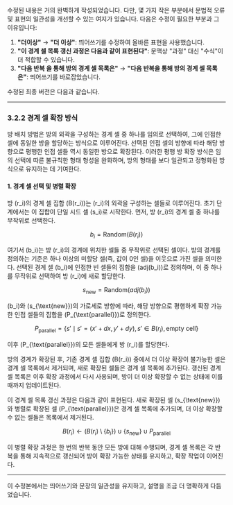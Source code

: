 수정된 내용은 거의 완벽하게 작성되었습니다. 다만, 몇 가지 작은 부분에서 문법적 오류 및 표현의 일관성을 개선할 수 있는 여지가 있습니다. 다음은 수정이 필요한 부분과 그 이유입니다:

1. **"더이상"** → **"더 이상"**: 띄어쓰기를 수정하여 올바른 표현을 사용했습니다.
2. **"이 경계 셀 목록 갱신 과정은 다음과 같이 표현된다"**: 문맥상 "과정" 대신 "수식"이 더 적합할 수 있습니다.
3. **"다음 반복 을 통해 방의 경계 셀 목록은"** → **"다음 반복을 통해 방의 경계 셀 목록은"**: 띄어쓰기를 바로잡았습니다.

수정된 최종 버전은 다음과 같습니다.

---

### **3.2.2 경계 셀 확장 방식**

방 배치 방법은 방의 외곽을 구성하는 경계 셀 중 하나를 임의로 선택하여, 그에 인접한 셀에 동일한 방을 할당하는 방식으로 이루어진다. 선택된 인접 셀의 방향에 따라 해당 방향으로 평행한 인접 셀들 역시 동일한 방으로 확장된다. 이러한 평행 방 확장 방식은 임의 선택에 따른 불규칙한 형태 형성을 완화하며, 방의 형태를 보다 일관되고 정형화된 방식으로 유지하는 데 기여한다.

#### **1. 경계 셀 선택 및 병렬 확장**

방 \(r_i\)의 경계 셀 집합 \(B(r_i)\)는 \(r_i\)의 외곽을 구성하는 셀들로 이루어진다. 초기 단계에서는 이 집합이 단일 시드 셀 \(s_i\)로 시작한다. 먼저, 방 \(r_i\)의 경계 셀 중 하나를 무작위로 선택한다.

$$
b_i = \text{Random}(B(r_i))
$$

여기서 \(b_i\)는 방 \(r_i\)의 경계에 위치한 셀들 중 무작위로 선택된 셀이다. 방의 경계를 정의하는 기준은 하나 이상의 미할당 셀(즉, 값이 0인 셀)을 이웃으로 가진 셀을 의미한다. 선택된 경계 셀 \(b_i\)에 인접한 빈 셀들의 집합을 \(adj(b_i)\)로 정의하며, 이 중 하나를 무작위로 선택하여 방 \(r_i\)에 새로 할당한다.

$$
s_{\text{new}} = \text{Random}(adj(b_i))
$$

\(b_i\)와 \(s_{\text{new}}\)의 가로세로 방향에 따라, 해당 방향으로 평행하게 확장 가능한 인접 셀들의 집합을 \(P_{\text{parallel}}\)로 정의한다.

$$
P_{\text{parallel}} = \{s' \mid s' = (x' + dx, y' + dy), s' \in B(r_i), \text{empty cell}\}
$$

이후 \(P_{\text{parallel}}\)의 모든 셀들에게 방 \(r_i\)를 할당한다.

방의 경계가 확장된 후, 기존 경계 셀 집합 \(B(r_i)\) 중에서 더 이상 확장이 불가능한 셀은 경계 셀 목록에서 제거되며, 새로 확장된 셀들은 경계 셀 목록에 추가된다. 갱신된 경계 셀 목록은 이후 확장 과정에서 다시 사용되며, 방이 더 이상 확장할 수 없는 상태에 이를 때까지 업데이트된다.

이 경계 셀 목록 갱신 과정은 다음과 같이 표현된다. 새로 확장된 셀 \(s_{\text{new}}\)와 병렬로 확장된 셀 \(P_{\text{parallel}}\)은 경계 셀 목록에 추가되며, 더 이상 확장할 수 없는 셀들은 목록에서 제거된다.

$$
B(r_i) \leftarrow \left(B(r_i) \setminus \{b_i\}\right) \cup \{s_{\text{new}}\} \cup P_{\text{parallel}}
$$

이 병렬 확장 과정은 한 번의 반복 동안 모든 방에 대해 수행되며, 경계 셀 목록은 각 반복을 통해 지속적으로 갱신되어 방이 확장 가능한 상태를 유지하고, 확장 작업이 이어진다.

---

이 수정본에서는 띄어쓰기와 문장의 일관성을 유지하고, 설명을 조금 더 명확하게 다듬었습니다.